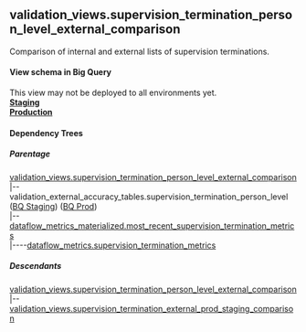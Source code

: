 ## validation_views.supervision_termination_person_level_external_comparison

Comparison of internal and external lists of supervision terminations.


#### View schema in Big Query
This view may not be deployed to all environments yet.<br/>
[**Staging**](https://console.cloud.google.com/bigquery?pli=1&p=recidiviz-staging&page=table&project=recidiviz-staging&d=validation_views&t=supervision_termination_person_level_external_comparison)
<br/>
[**Production**](https://console.cloud.google.com/bigquery?pli=1&p=recidiviz-123&page=table&project=recidiviz-123&d=validation_views&t=supervision_termination_person_level_external_comparison)
<br/>

#### Dependency Trees

##### Parentage
[validation_views.supervision_termination_person_level_external_comparison](../validation_views/supervision_termination_person_level_external_comparison.md) <br/>
|--validation_external_accuracy_tables.supervision_termination_person_level ([BQ Staging](https://console.cloud.google.com/bigquery?pli=1&p=recidiviz-staging&page=table&project=recidiviz-staging&d=validation_external_accuracy_tables&t=supervision_termination_person_level)) ([BQ Prod](https://console.cloud.google.com/bigquery?pli=1&p=recidiviz-123&page=table&project=recidiviz-123&d=validation_external_accuracy_tables&t=supervision_termination_person_level)) <br/>
|--[dataflow_metrics_materialized.most_recent_supervision_termination_metrics](../dataflow_metrics_materialized/most_recent_supervision_termination_metrics.md) <br/>
|----[dataflow_metrics.supervision_termination_metrics](../../metrics/supervision/supervision_termination_metrics.md) <br/>


##### Descendants
[validation_views.supervision_termination_person_level_external_comparison](../validation_views/supervision_termination_person_level_external_comparison.md) <br/>
|--[validation_views.supervision_termination_external_prod_staging_comparison](../validation_views/supervision_termination_external_prod_staging_comparison.md) <br/>

